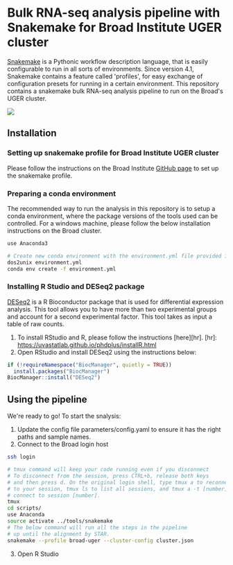 Bulk RNA-seq analysis pipeline with Snakemake for Broad Institute UGER cluster
======================================================================================

[Snakemake][snakemake] is a Pythonic workflow description language, that is 
easily configurable to run in all sorts of environments. Since version 4.1, 
Snakemake contains a feature called 'profiles', for easy exchange of 
configuration presets for running in a certain environment. This repository 
contains a snakemake bulk RNA-seq analysis pipeline to run on the Broad's UGER cluster.

<img src="https://github.com/ayushi-broadins/fucci-bulk-rna-seq/bulk_rna_seq_pipeline.png" >

[snakemake]: https://snakemake.readthedocs.io/

Installation
------------

### Setting up snakemake profile for Broad Institute UGER cluster
Please follow the instructions on the Broad Institute [GitHub page][gp] to set up the 
snakemake profile.

[gp]: https://github.com/broadinstitute/snakemake-broad-uger/blob/master/README.md

### Preparing a conda environment
The recommended way to run the analysis in this repository is to setup a conda environment, 
where the package versions of the tools used can be controlled. For a windows machine, 
please follow the below installation instructions on the Broad cluster.

```bash
use Anaconda3

# Create new conda environment with the environment.yml file provided in this repository
dos2unix environment.yml
conda env create -f environment.yml

```
### Installing R Studio and DESeq2 package
[DESeq2][deseq2] is a R Bioconductor package that is used for differential expression analysis. 
This tool allows you to have more than two experimental groups and account for a second 
experimental factor. This tool takes as input a table of raw counts. 

[deseq2]: http://bioconductor.org/packages/release/bioc/vignettes/DESeq2/inst/doc/DESeq2.html

1. To install RStudio and R, please follow the instructions [here][hr].
[hr]: https://uvastatlab.github.io/phdplus/installR.html
2. Open RStudio and install DESeq2 using the instructions below:
```R
if (!requireNamespace("BiocManager", quietly = TRUE))
  install.packages("BiocManager")
BiocManager::install("DESeq2")
```


Using the pipeline
------------------------
We're ready to go! To start the snalysis:
1. Update the config file parameters/config.yaml to ensure it has the right paths 
   and sample names.
3. Connect to the Broad login host

```bash
ssh login

# tmux command will keep your code running even if you disconnect
# To disconnect from the session, press CTRL+b, release both keys 
# and then press d. On the original login shell, type tmux a to reconnect 
# to your session, tmux ls to list all sessions, and tmux a -t [number] to 
# connect to session [number].
tmux
cd scripts/
use Anaconda
source activate ../tools/snakemake
# The below command will run all the steps in the pipeline
# up until the alignment by STAR.
snakemake --profile broad-uger --cluster-config cluster.json

```
3. Open R Studio 
